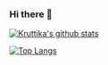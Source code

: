### Hi there 👋

<!--
**kix379/kix379** is a ✨ _special_ ✨ repository because its `README.md` (this file) appears on your GitHub profile.

Here are some ideas to get you started:

- 🔭 I’m currently working on ...
- 🌱 I’m currently learning ...
- 👯 I’m looking to collaborate on ...
- 🤔 I’m looking for help with ...
- 💬 Ask me about ...
- 📫 How to reach me: ...
- 😄 Pronouns: ...
- ⚡ Fun fact: ...
-->
[![Kruttika's github stats](https://github-readme-stats.vercel.app/api?username=kix379&show_icons=true&theme=radical)](https://github.com/kix379/github-readme-stats)

[![Top Langs](https://github-readme-stats.vercel.app/api/top-langs/?username=kix379)](https://github.com/kix379/github-readme-stats)
